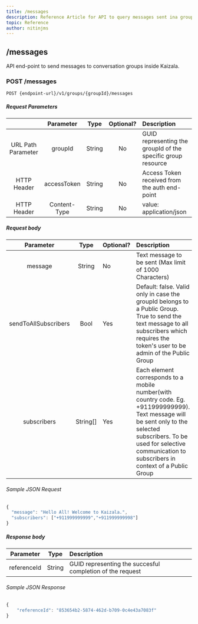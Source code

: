 ```yaml
---
title: /messages
description: Reference Article for API to query messages sent ina group
topic: Reference
author: nitinjms
---
```

## /messages
API end-point to send messages to conversation groups inside Kaizala.

### POST /messages

    POST {endpoint-url}/v1/groups/{groupId}/messages

##### Request Parameters

|  | Parameter | Type | Optional? | Description |
| :---: | :---: | :---: | :---:	| :--- |
| URL Path Parameter | groupId | String | No | GUID representing the groupId of the specific group resource |
| HTTP Header | accessToken | String | No | Access Token received from the auth end-point |
| HTTP Header | Content-Type | String | No | value: application/json |

##### Request body

| Parameter | Type | Optional? | Description |
| :---: | :---: | :--- | :--- |
| message | String | No | Text message to be sent (Max limit of 1000 Characters) |
| sendToAllSubscribers | Bool | Yes | Default: false. Valid only in case the groupId belongs to a Public Group. True to send the text message to all subscribers which requires the token's user to be admin of the Public Group |
| subscribers | String[] | Yes | Each element corresponds to a mobile number(with country code. Eg. +911999999999). Text message will be sent only to the selected subscribers. To be used for selective communication to subscribers in context of a Public Group |

###### Sample JSON Request

```javascript
{
  "message": "Hello All! Welcome to Kaizala.",
  "subscribers": ["+911999999999","+911999999998"]
}
```

##### Response body

| Parameter | Type | Description |
| :---: | :---: | :--- |
| referenceId | String | GUID representing the succesful completion of the request |

###### Sample JSON Response

```javascript
{
    "referenceId": "853654b2-5874-462d-b709-0c4e43a7083f"
}
```
